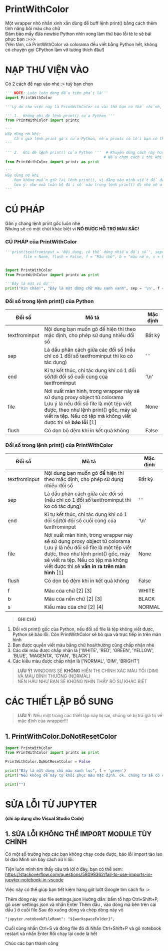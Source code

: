 # **PrintWithColor**

Một wrapper nhỏ nhắn xinh xắn dùng để buff lệnh print() bằng cách thêm tính năng bôi màu cho chữ<br>Đảm bảo mấy đứa newbie Python nhìn xong làm thử báo lỗi tè le sẽ bái phục bạn :>>><br>(Yên tâm, cả PrintWithColor và colorama đều viết bằng Python hết, không có chuyện gọi CPython làm vỡ tương thích đâu!)

# **NẠP THƯ VIỆN VÀO**
Có 2 cách để nạp vào nhé :> tuỳ bạn chọn


```python
''' NOTE: Luôn luôn dòng đầu tiên phải là'''
import PrintWithColor

'''Lý do cho việc này là PrintWithColor có vài thứ bạn có thể chỉnh, và dùng để nạp các thiết lập mặc định, chút nữa mình sẽ nhắc sau'''
```


```python
''' 1.  Không ghi đè lệnh print() của Python '''
from PrintWithColor import printc

'''
Hãy dùng nó khi:
    Cần giữ lệnh print gốc của Python, nếu printc có lỗi bạn có thể thế tạm print() để chữa cháy
'''
```


```python
''' 2.  Ghi đè lệnh print() của Python '''  # Khuyên dùng cách này hơn, từ bước 2 mình sẽ viết ví dụ khi dùng cách 2
                                            # Nếu chọn cách 1 thì khi chép hướng dẫn ở đây hãy thêm chữ c sau chữ print() nhé :>
from PrintWithColor import printc as print

'''
Hãy dùng nó khi
    Bạn không muốn giữ lại lệnh print(), vì đằng nào mình viết để đảm bảo các lệnh dùng print gốc cũng không bị làm sao cả
    Lưu ý: nhớ xoá toàn bộ đối số màu trong lệnh print() đi nhé nếu không cần thư viện PrintWithColor
'''
```

# **CÚ PHÁP**
Gần y chang lệnh print gốc luôn nhé <br> Nhưng sẽ có một chút khác biệt vì **NÓ ĐƯỢC HỖ TRỢ MÀU SẮC!** 

### **CÚ PHÁP của PrintWithColor**


```python
'''print(textfrominput = 'Nội dung, có thể dùng nhiều đối số', sep='Dấu phân cách các đối số', end = 'Dấu kết thúc văn bản của lệnh print'
        file = None, flush = False, f = "Màu chữ", b = "màu nền, s = kiểu màu chữ)'''


import PrintWithColor
from PrintWithColor import printc as print

'''Đây là một ví dụ'''
print("Xin chào!", "Đây là một dòng chữ màu xanh xanh", sep = '\n', f = 'green') # Ở trong Jupyter bạn sẽ không nhìn thấy màu xanh đâu :/
```

### Đối số trong lệnh print() **của Python**

| Đối số        | Mô tả                                                                                   | Mặc định |
|---------------|-----------------------------------------------------------------------------------------|----------|
| textfrominput | Nội dung bạn muốn gõ để hiện thỉ theo mặc định, cho phép sử dụng nhiều đối số           | Bất kỳ   |
| sep           | Là dấu phân cách giữa các đối số (nếu chỉ có 1 đối số textfrominput thì ko có tác dụng) | ' '      |
| end           | Kí tự kết thúc, chỉ tác dụng khi có 1 đối số/tới đối số cuối cùng của textfrominput     | '\n'     |
| file          | Nơi xuất màn hình, trong wrapper này sẽ sử dụng proxy object từ colorama<br>Lưu ý là nếu đối số file là một tệp viết được, theo như lệnh print() gốc, máy sẽ viết ra tệp. Nếu có tệp mà không viết được thì sẽ __báo lỗi__ [1] | None      |
| flush         | Có dọn bộ đệm khi in kết quả không                                                      | False    |

### Đối số trong lệnh print() **của PrintWithColor**

| Đối số        | Mô tả                                                                                   | Mặc định |
|---------------|-----------------------------------------------------------------------------------------|----------|
| textfrominput | Nội dung bạn muốn gõ để hiện thỉ theo mặc định, cho phép sử dụng nhiều đối số           | Bất kỳ   |
| sep           | Là dấu phân cách giữa các đối số (nếu chỉ có 1 đối số textfrominput thì ko có tác dụng) | ' '      |
| end           | Kí tự kết thúc, chỉ tác dụng khi có 1 đối số/tới đối số cuối cùng của textfrominput     | '\n'     |
| file          | Nơi xuất màn hình, trong wrapper này sẽ sử dụng proxy object từ colorama<br>Lưu ý là nếu đối số file là một tệp viết được, theo như lệnh print() gốc, máy sẽ viết ra tệp. Nếu có tệp mà không viết được thì sẽ __vẫn in ra trên màn hình__ [1] | None      |
| flush         | Có dọn bộ đệm khi in kết quả không                                                      | False    |
||||
| f             | Màu của chữ [2] [3]                                                                     | WHITE    |
| b             | Màu của nền chữ [2] [3]                                                                 | BLACK    |
| s             | Kiểu màu của chữ [2] [4]                                                                | NORMAL   |

> **GHI CHÚ**

1. Đối với print() gốc của Python, nếu đối số file là tệp không viết được, Python sẽ báo lỗi. Còn PrintWithColor sẽ bỏ qua và trực tiếp in trên màn hình <BR>
2. Bạn được quyền viết màu bằng chữ hoa/thường cũng chấp nhận nhé
3. Các dải màu được chấp nhận là ['WHITE', 'RED', 'GREEN', 'YELLOW', 'BLUE', 'MAGENTA', 'CYAN', 'BLACK']
4. Các kiểu màu được chấp nhận là ['NORMAL', 'DIM', 'BRIGHT']


> **LƯU Ý!**    WINDOWS SẼ __**KHÔNG**__ HIỂN THỊ CHÍNH XÁC MÀU TỐI (DIM) VÀ MÀU BÌNH THƯỜNG (NORMAL) <BR> NÊN HẦU NHƯ BẠN SẼ KHÔNG NHÌN THẤY RÕ SỰ KHÁC BIỆT

# **CÁC THIẾT LẬP BỔ SUNG**

> **LƯU Ý**: Nếu một trong các thiết lập này bị sai, chúng sẽ bị trả giá trị về mặc định của wrapper!!!

## **1.** PrintWithColor.**DoNotResetColor**


```python
import PrintWithColor
from PrintWithColor import printc as print

PrintWithColor.DoNotResetColor = False

print("Đây là một dòng chữ màu xanh lục", f = 'green')
print("Nếu không để máy tự khôi phục màu mặc định, ok, chúng ta sẽ có chữ này màu xanh lục!")

print("")
```

# SỬA LỖI TỪ JUPYTER
**(chỉ áp dụng cho Visual Studio Code)**

## **1. SỬA LỖI KHÔNG THỂ IMPORT MODULE TÙY CHỈNH**

Có một số trường hợp các bạn không chạy code được, báo lỗi import tào lao bí đao
Mình xin bày cách xử lí lỗi:
   
Tiện luôn mình tìm thấy câu trả lời ở đây, bạn có thể xem:
https://stackoverflow.com/questions/58099362/fail-to-use-imports-in-jupyter-notebook-in-vscode 
   
Việc này có thể giúp bạn tiết kiệm hàng giờ lướt Google tìm cách fix :>

Thêm dòng này vào file settings.json
Hướng dẫn: bấm tổ hợp Ctrl+Shift+P, gõ user settings json và nhấn Enter
Thêm dấu , vào dòng mà bên trên cái dấu } ở cuối file
Sau đó xuống dòng và chép dòng này vô
    
    "jupyter.notebookFileRoot": "${workspaceFolder}",

Cuối cùng nhấn Ctrl+S và đóng file đó đi
Nhấn Ctrl+Shift+P và gõ notebook restart và nhấn Enter
Rồi chạy lại code là hết

Chúc các bạn thành công
